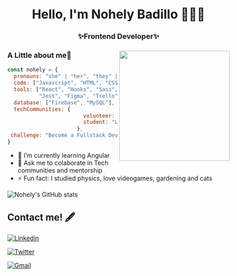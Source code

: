 

<h1 align="center"> Hello, I'm Nohely Badillo 👩🏽‍💻

<h3 align="center"> ✨Frontend Developer✨



### <img align= "right" width= "250" src= "https://64.media.tumblr.com/74c84e00a162d8370a24220dd2b2d08a/0e125ea7fdb8674a-62/s400x600/82c273f590e8d3bc593be2142c2dd7792216823e.gifv"/> A Little about me🌙

```javascript
const nohely = {
  pronouns: "she" | "her", "they" | "them"
  code: ["Javascript", "HTML", "CSS", "Python", "Typescript"],
  tools: ["React", "Hooks", "Sass", "Linux", "Django", "Angular"
          "Jest", "Figma", "Trello", "npm", "Shell", "Bootstrap"],
  database: ["Firebase", "MySQL"],
  techCommunities: {
                        volunteer: "Women Who Code",
                        student: "Laboratoria", "Platzi"
                      },
 challenge: "Become a Fullstack Developer"
}
```



- 🌱 I’m currently learning Angular
- 💬 Ask me to colaborate in Tech communities and mentorship 
- ⚡ Fun fact: I studied physics, love videogames, gardening and cats



![Nohely's GitHub stats](https://github-readme-stats.vercel.app/api?username=nohelyx-bc&show_icons=true&theme=jolly)

## Contact me! 🖋

[![Linkedin](https://img.shields.io/badge/-LinkedIn-blue?style=flat&logo=Linkedin&logoColor=white)](https://www.linkedin.com/in/nohelybadillo/)

[![Twitter](https://img.shields.io/twitter/follow/nohelybad?style=social)](https://twitter.com/nohelybadc)

[![Gmail](https://img.shields.io/badge/-Gmail-c14438?style=flat&logo=Gmail&logoColor=white)](mailto:lnohely.badillo96@gmail.com)




